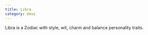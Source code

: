 ```yaml
---
title: Libra
category: deus
---
```

Libra is a Zodiac with style, wit, charm and balance personality traits.
